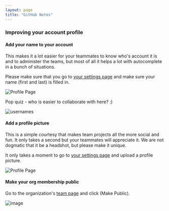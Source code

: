 ```yaml
---
layout: page
title: "GitHub Notes"
---
```


### Improving your account profile


#### Add your name to your account


This makes it a lot easier for your teammates to know who's account it is and to administer the teams, but most of all it helps a lot with autocomplete in a bunch of situations.  

Please make sure that you go to [your settings page](https://github.com/settings/profile) and make sure your name (first and last) is filled in.  

![Profile Page](https://cloud.githubusercontent.com/assets/633088/2552209/ca05a684-b696-11e3-8521-776981495706.png)

Pop quiz - who is easier to collaborate with here?  :)

![usernames](https://cloud.githubusercontent.com/assets/633088/2552311/b702b670-b697-11e3-84bc-6156437877a3.png)

#### Add a profile picture

This is a simple courtesy that makes team projects all the more social and fun.  It only takes a second but your teammates will appreciate it. We are not dogmatic that it be a headshot, but please make it unique.

It only takes a moment to go to [your settings page](https://github.com/settings/profile) and upload a profile picture.  

![Profile Page](https://cloud.githubusercontent.com/assets/633088/2552255/4a323746-b697-11e3-9340-8e215376e85a.png)

#### Make your org membership public


Go to the organization's [team page](https://github.com/orgs/YOUR_ORG_NAME_HERE/people) and click (Make Public).  

![image](https://cloud.githubusercontent.com/assets/633088/2619076/716a3d34-bc2a-11e3-9772-27df7ed4f6ec.png)
